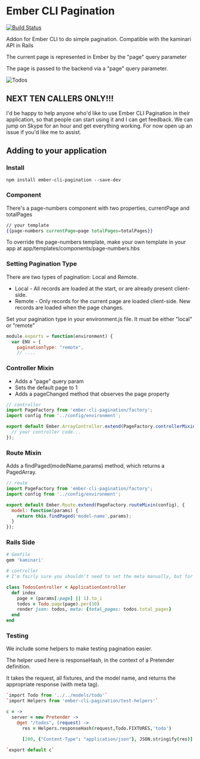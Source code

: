 # Ember CLI Pagination

[![Build Status](https://travis-ci.org/mharris717/ember-cli-pagination.svg?branch=master)](https://travis-ci.org/mharris717/ember-cli-pagination)

Addon for Ember CLI to do simple pagination. Compatible with the kaminari API in Rails

The current page is represented in Ember by the "page" query parameter

The page is passed to the backend via a "page" query parameter.

![Todos](https://raw.githubusercontent.com/mharris717/ember-cli-pagination/master/screenshots/todos.png)

## NEXT TEN CALLERS ONLY!!!

I'd be happy to help anyone who'd like to use Ember CLI Pagination in their application, so that people can start using it and I can get feedback. We can jump on Skype for an hour and get everything working. For now open up an issue if you'd like me to assist. 

## Adding to your application

### Install

```
npm install ember-cli-pagination --save-dev
```

### Component

There's a page-numbers component with two properties, currentPage and totalPages

```handlebars
// your template
{{page-numbers currentPage=page totalPages=totalPages}}
```

To override the page-numbers template, make your own template in your app at app/templates/components/page-numbers.hbs


### Setting Pagination Type

There are two types of pagination: Local and Remote.

* Local - All records are loaded at the start, or are already present client-side. 
* Remote - Only records for the current page are loaded client-side. New records are loaded when the page changes.

Set your pagination type in your environment.js file. It must be either "local" or "remote"

```javascript
module.exports = function(environment) {
  var ENV = {
    paginationType: "remote", 
    // ....
```


### Controller Mixin

* Adds a "page" query param
* Sets the default page to 1
* Adds a pageChanged method that observes the page property

```javascript
// controller
import PageFactory from 'ember-cli-pagination/factory';
import config from '../config/environment';

export default Ember.ArrayController.extend(PageFactory.controllerMixin(config), {
  // your controller code...
});
```

### Route Mixin

Adds a findPaged(modelName,params) method, which returns a PagedArray.

```javascript
// route
import PageFactory from 'ember-cli-pagination/factory';
import config from '../config/environment';

export default Ember.Route.extend(PageFactory.routeMixin(config), {
  model: function(params) {
    return this.findPaged('model-name',params);
  }
});
```

### Rails Side

```ruby
# Gemfile
gem 'kaminari'
```

```ruby
# controller
# I'm fairly sure you shouldn't need to set the meta manually, but for now that's what I'm doing.

class TodosController < ApplicationController
  def index
    page = (params[:page] || 1).to_i
    todos = Todo.page(page).per(10)
    render json: todos, meta: {total_pages: todos.total_pages}
  end
end
```


### Testing

We include some helpers to make testing pagination easier. 

The helper used here is responseHash, in the context of a Pretender definition.

It takes the request, all fixtures, and the model name, and returns the appropriate response (with meta tag).

```coffeescript
`import Todo from '../../models/todo'`
`import Helpers from 'ember-cli-pagination/test-helpers'`

c = ->
  server = new Pretender ->
    @get "/todos", (request) ->
      res = Helpers.responseHash(request,Todo.FIXTURES,'todo')
      
      [200, {"Content-Type": "application/json"}, JSON.stringify(res)]

`export default c`
```
